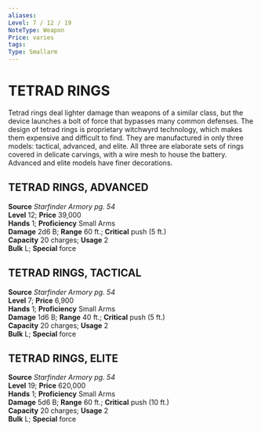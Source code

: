 ```yaml
---
aliases: 
Level: 7 / 12 / 19
NoteType: Weapon
Price: varies
tags: 
Type: Smallarm
---
```

# TETRAD RINGS
Tetrad rings deal lighter damage than weapons of a similar class, but the device launches a bolt of force that bypasses many common defenses. The design of tetrad rings is proprietary witchwyrd technology, which makes them expensive and difficult to find. They are manufactured in only three models: tactical, advanced, and elite. All three are elaborate sets of rings covered in delicate carvings, with a wire mesh to house the battery. Advanced and elite models have finer decorations.  

##  TETRAD RINGS, ADVANCED

**Source** _Starfinder Armory pg. 54_  
**Level** 12; **Price** 39,000  
**Hands** 1; **Proficiency** Small Arms  
**Damage** 2d6 B; **Range** 60 ft.; **Critical** push (5 ft.)  
**Capacity** 20 charges; **Usage** 2  
**Bulk** L; **Special** force

##  TETRAD RINGS, TACTICAL

**Source** _Starfinder Armory pg. 54_  
**Level** 7; **Price** 6,900  
**Hands** 1; **Proficiency** Small Arms  
**Damage** 1d6 B; **Range** 40 ft.; **Critical** push (5 ft.)  
**Capacity** 20 charges; **Usage** 2  
**Bulk** L; **Special** force

##  TETRAD RINGS, ELITE

**Source** _Starfinder Armory pg. 54_  
**Level** 19; **Price** 620,000  
**Hands** 1; **Proficiency** Small Arms  
**Damage** 5d6 B; **Range** 60 ft.; **Critical** push (10 ft.)  
**Capacity** 20 charges; **Usage** 2  
**Bulk** L; **Special** force